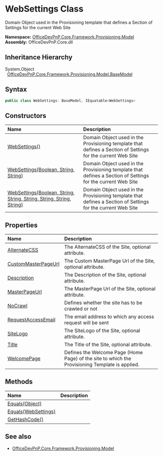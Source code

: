 # WebSettings Class
 Domain Object used in the Provisioning template that defines a Section of Settings for the current Web Site   

**Namespace:** [OfficeDevPnP.Core.Framework.Provisioning.Model](OfficeDevPnP.Core.Framework.Provisioning.Model.md)  
**Assembly:** OfficeDevPnP.Core.dll  
## Inheritance Hierarchy
System.Object  
&ensp;[OfficeDevPnP.Core.Framework.Provisioning.Model.BaseModel](OfficeDevPnP.Core.Framework.Provisioning.Model.BaseModel.md)  
## Syntax
```C#
public class WebSettings: BaseModel, IEquatable<WebSettings>
```
## Constructors
|**Name**|**Description**|
|:-----|:-----|
| [WebSettings()](OfficeDevPnP.Core.Framework.Provisioning.Model.WebSettings.ctor1.md) |  Domain Object used in the Provisioning template that defines a Section of Settings for the current Web Site 
| [WebSettings(Boolean, String, String)](OfficeDevPnP.Core.Framework.Provisioning.Model.WebSettings.ctor2.md) |  Domain Object used in the Provisioning template that defines a Section of Settings for the current Web Site 
| [WebSettings(Boolean, String, String, String, String, String, String)](OfficeDevPnP.Core.Framework.Provisioning.Model.WebSettings.ctor3.md) |  Domain Object used in the Provisioning template that defines a Section of Settings for the current Web Site 
## Properties
|**Name**|**Description**|
|:-----|:-----|
| [AlternateCSS](OfficeDevPnP.Core.Framework.Provisioning.Model.WebSettings.AlternateCSS.md) | The AlternateCSS of the Site, optional attribute.
| [CustomMasterPageUrl](OfficeDevPnP.Core.Framework.Provisioning.Model.WebSettings.CustomMasterPageUrl.md) | The Custom MasterPage Url of the Site, optional attribute.
| [Description](OfficeDevPnP.Core.Framework.Provisioning.Model.WebSettings.Description.md) | The Description of the Site, optional attribute.
| [MasterPageUrl](OfficeDevPnP.Core.Framework.Provisioning.Model.WebSettings.MasterPageUrl.md) | The MasterPage Url of the Site, optional attribute.
| [NoCrawl](OfficeDevPnP.Core.Framework.Provisioning.Model.WebSettings.NoCrawl.md) | Defines whether the site has to be crawled or not
| [RequestAccessEmail](OfficeDevPnP.Core.Framework.Provisioning.Model.WebSettings.RequestAccessEmail.md) | The email address to which any access request will be sent
| [SiteLogo](OfficeDevPnP.Core.Framework.Provisioning.Model.WebSettings.SiteLogo.md) | The SiteLogo of the Site, optional attribute.
| [Title](OfficeDevPnP.Core.Framework.Provisioning.Model.WebSettings.Title.md) | The Title of the Site, optional attribute.
| [WelcomePage](OfficeDevPnP.Core.Framework.Provisioning.Model.WebSettings.WelcomePage.md) | Defines the Welcome Page (Home Page) of the site to which the Provisioning Template is applied.
## Methods
|**Name**|**Description**|
|:-----|:-----|
| [Equals(Object)](OfficeDevPnP.Core.Framework.Provisioning.Model.WebSettings.3520ddbb.md) | 
| [Equals(WebSettings)](OfficeDevPnP.Core.Framework.Provisioning.Model.WebSettings.dde1a265.md) | 
| [GetHashCode()](OfficeDevPnP.Core.Framework.Provisioning.Model.WebSettings.1c6872bd.md) | 
## See also
- [OfficeDevPnP.Core.Framework.Provisioning.Model](OfficeDevPnP.Core.Framework.Provisioning.Model.md)
